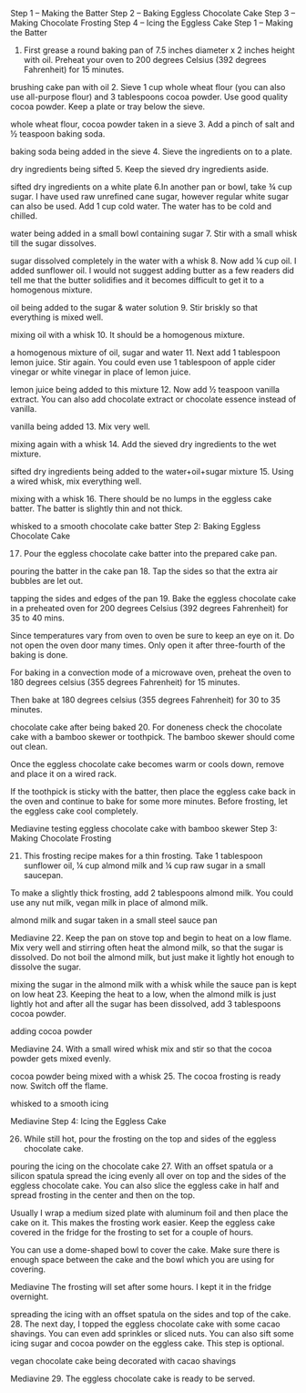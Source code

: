 Step 1 – Making the Batter
Step 2 – Baking Eggless Chocolate Cake
Step 3 – Making Chocolate Frosting
Step 4 – Icing the Eggless Cake
Step 1 – Making the Batter

1. First grease a round baking pan of 7.5 inches diameter x 2 inches height with oil. Preheat your oven to 200 degrees Celsius (392 degrees Fahrenheit) for 15 minutes.

brushing cake pan with oil
2. Sieve 1 cup whole wheat flour (you can also use all-purpose flour) and 3 tablespoons cocoa powder. Use good quality cocoa powder. Keep a plate or tray below the sieve.

whole wheat flour, cocoa powder taken in a sieve
3. Add a pinch of salt and ½ teaspoon baking soda.

baking soda being added in the sieve
4. Sieve the ingredients on to a plate.

dry ingredients being sifted
5. Keep the sieved dry ingredients aside.

sifted dry ingredients on a white plate
6.In another pan or bowl, take ¾ cup sugar. I have used raw unrefined cane sugar, however regular white sugar can also be used. Add 1 cup cold water. The water has to be cold and chilled.

water being added in a small bowl containing sugar
7. Stir with a small whisk till the sugar dissolves.

sugar dissolved completely in the water with a whisk
8. Now add ¼ cup oil. I added sunflower oil. I would not suggest adding butter as a few readers did tell me that the butter solidifies and it becomes difficult to get it to a homogenous mixture.

oil being added to the sugar & water solution
9. Stir briskly so that everything is mixed well.

mixing oil with a whisk
10. It should be a homogenous mixture.

a homogenous mixture of oil, sugar and water
11. Next add 1 tablespoon lemon juice. Stir again. You could even use 1 tablespoon of apple cider vinegar or white vinegar in place of lemon juice.

lemon juice being added to this mixture
12. Now add ½ teaspoon vanilla extract. You can also add chocolate extract or chocolate essence instead of vanilla.

vanilla being added
13. Mix very well.

mixing again with a whisk
14. Add the sieved dry ingredients to the wet mixture.

sifted dry ingredients being added to the water+oil+sugar mixture
15. Using a wired whisk, mix everything well.

mixing with a whisk
16. There should be no lumps in the eggless cake batter. The batter is slightly thin and not thick.

whisked to a smooth chocolate cake batter
Step 2: Baking Eggless Chocolate Cake

17. Pour the eggless chocolate cake batter into the prepared cake pan.

pouring the batter in the cake pan
18. Tap the sides so that the extra air bubbles are let out.

tapping the sides and edges of the pan
19. Bake the eggless chocolate cake in a preheated oven for 200 degrees Celsius (392 degrees Fahrenheit) for 35 to 40 mins.

Since temperatures vary from oven to oven be sure to keep an eye on it. Do not open the oven door many times. Only open it after three-fourth of the baking is done.

For baking in a convection mode of a microwave oven, preheat the oven to 180 degrees celsius (355 degrees Fahrenheit) for 15 minutes.

Then bake at 180 degrees celsius (355 degrees Fahrenheit) for 30 to 35 minutes.

chocolate cake after being baked
20. For doneness check the chocolate cake with a bamboo skewer or toothpick. The bamboo skewer should come out clean.

Once the eggless chocolate cake becomes warm or cools down, remove and place it on a wired rack.

If the toothpick is sticky with the batter, then place the eggless cake back in the oven and continue to bake for some more minutes. Before frosting, let the eggless cake cool completely.



Mediavine
testing eggless chocolate cake with bamboo skewer
Step 3: Making Chocolate Frosting

21. This frosting recipe makes for a thin frosting. Take 1 tablespoon sunflower oil, ¼ cup almond milk and ¼ cup raw sugar in a small saucepan.

To make a slightly thick frosting, add 2 tablespoons almond milk. You could use any nut milk, vegan milk in place of almond milk.

almond milk and sugar taken in a small steel sauce pan


Mediavine
22. Keep the pan on stove top and begin to heat on a low flame. Mix very well and stirring often heat the almond milk, so that the sugar is dissolved. Do not boil the almond milk, but just make it lightly hot enough to dissolve the sugar.

mixing the sugar in the almond milk with a whisk while the sauce pan is kept on low heat
23. Keeping the heat to a low, when the almond milk is just lightly hot and after all the sugar has been dissolved, add 3 tablespoons cocoa powder.

adding cocoa powder


Mediavine
24. With a small wired whisk mix and stir so that the cocoa powder gets mixed evenly.

cocoa powder being mixed with a whisk
25. The cocoa frosting is ready now. Switch off the flame.

whisked to a smooth icing


Mediavine
Step 4: Icing the Eggless Cake

26. While still hot, pour the frosting on the top and sides of the eggless chocolate cake.

pouring the icing on the chocolate cake
27. With an offset spatula or a silicon spatula spread the icing evenly all over on top and the sides of the eggless chocolate cake. You can also slice the eggless cake in half and spread frosting in the center and then on the top.

Usually I wrap a medium sized plate with aluminum foil and then place the cake on it. This makes the frosting work easier. Keep the eggless cake covered in the fridge for the frosting to set for a couple of hours.

You can use a dome-shaped bowl to cover the cake. Make sure there is enough space between the cake and the bowl which you are using for covering.



Mediavine
The frosting will set after some hours. I kept it in the fridge overnight.

spreading the icing with an offset spatula on the sides and top of the cake.
28. The next day, I topped the eggless chocolate cake with some cacao shavings. You can even add sprinkles or sliced nuts. You can also sift some icing sugar and cocoa powder on the eggless cake. This step is optional.

vegan chocolate cake being decorated with cacao shavings


Mediavine
29. The eggless chocolate cake is ready to be served.